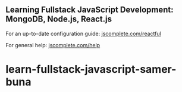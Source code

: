 ## Learning Fullstack JavaScript Development: MongoDB, Node.js, React.js

For an up-to-date configuration guide: [jscomplete.com/reactful](https://jscomplete.com/reactful)

For general help: [jscomplete.com/help](https://jscomplete.com/help)
# learn-fullstack-javascript-samer-buna
